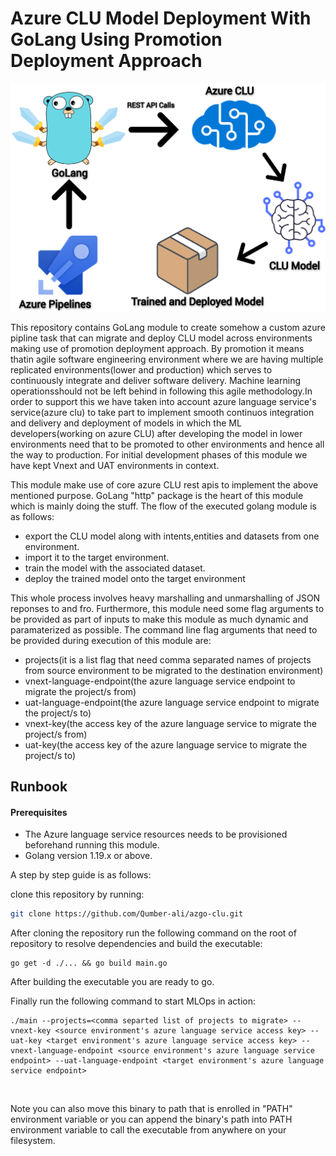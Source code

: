 
# Azure CLU Model Deployment With GoLang Using Promotion Deployment Approach
![azgo-clu](assets/azgo_clu.png)

This repository contains GoLang module to create somehow a custom azure pipline task that can migrate and deploy CLU model across environments making use of promotion deployment approach. By promotion it means thatin agile software engineering environment where we are having multiple replicated environments(lower and production) which serves to continuously integrate and deliver software delivery. Machine learning operationsshould not be left behind in following this agile methodology.In order to support this we have taken into account azure language service's service(azure clu) to take part to implement smooth continuos integration and delivery and deployment of models in which the ML developers(working on azure CLU) after developing the model in lower environments need that to be promoted to other environments and hence all the way to production. For initial development phases of this module we have kept Vnext and UAT environments in context.

This module make use of core azure CLU rest apis to implement the above mentioned purpose. GoLang "http" package is the heart of this module which is mainly doing the stuff. The flow of the executed golang module is as follows:

* export the CLU model along with intents,entities and datasets from one environment.
* import it to the target environment.
* train the model with the associated dataset.
* deploy the trained model onto the target environment

This whole process involves heavy marshalling and unmarshalling of JSON reponses to and fro. Furthermore, this module need some flag arguments to be provided as part of inputs to make this module as much dynamic and paramaterized as possible. The command line flag arguments that need to be provided during execution of this module are:

* projects(it is a list flag that need comma separated names of projects from source environment to be migrated to the destination environment)
* vnext-language-endpoint(the azure language service endpoint to migrate the project/s from)
* uat-language-endpoint(the azure language service endpoint to migrate the project/s to)
* vnext-key(the access key of the azure language service to migrate the project/s from)
* uat-key(the access key of the azure language service to migrate the project/s to) 


## Runbook

#### Prerequisites

* The Azure language service resources needs to be provisioned beforehand running this module. 
* Golang version 1.19.x or above.

A step by step guide is as follows:

clone this repository by running:
```sh
git clone https://github.com/Qumber-ali/azgo-clu.git
```
After cloning the repository run the following command on the root of repository to resolve dependencies and build the executable:
```golang
go get -d ./... && go build main.go
```

After building the executable you are ready to go.

Finally run the following command to start MLOps in action:
<br />  

```golang
./main --projects=<comma separted list of projects to migrate> --vnext-key <source environment's azure language service access key> --uat-key <target environment's azure language service access key> --vnext-language-endpoint <source environment's azure language service endpoint> --uat-language-endpoint <target environment's azure language service endpoint>
```
<br />  

Note you can also move this binary to path that is enrolled in "PATH" environment variable or you can append the binary's path into PATH environment variable to call the executable from anywhere on your filesystem.
